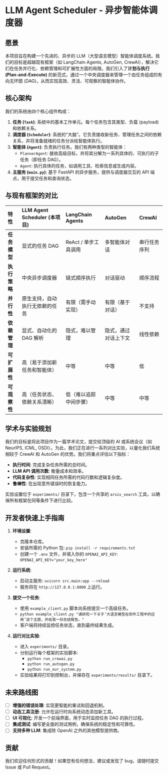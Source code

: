 # LLM Agent Scheduler - 异步智能体调度器

## 愿景

本项目旨在构建一个先进的、异步的 LLM（大型语言模型）智能体调度系统。我们的目标是超越现有框架（如 LangChain Agents, AutoGen, CrewAI），解决它们在任务并行化、依赖管理和可扩展性方面的局限。我们引入了**计划与执行 (Plan-and-Execute)** 的新范式，通过一个中央调度器来管理一个由任务组成的有向无环图 (DAG)，从而实现高效、灵活、可观察的智能体协作。

## 核心架构

我们的系统由四个核心组件构成：

1.  **任务 (`Task`)**: 系统中的基本工作单元。每个任务包含其类型、负载 (payload) 和依赖关系。
2.  **调度器 (`Scheduler`)**: 系统的“大脑”。它负责接收新任务、管理任务之间的依赖关系，并将准备就绪的任务分派给智能体执行。
3.  **智能体 (`Agent`)**: 负责执行任务。我们有两种类型的智能体：
    *   `PlannerAgent`: 接收高级目标，并将其分解为一系列具体的、可执行的子任务（即任务 DAG）。
    *   `Agent`: 执行具体的任务，如调用工具、检索信息或生成内容。
4.  **主服务 (`main.py`)**: 基于 FastAPI 的异步服务，提供与调度器交互的 API 端点，用于提交任务和查询状态。

## 与现有框架的对比

| 特性 | LLM Agent Scheduler (本项目) | LangChain Agents | AutoGen | CrewAI |
| :--- | :--- | :--- | :--- | :--- |
| **任务模型** | 显式的任务 DAG | ReAct / 单步工具调用 | 多智能体对话 | 串行任务序列 |
| **执行策略** | 中央异步调度器 | 链式顺序执行 | 对话驱动 | 顺序流程 |
| **并行性** | 原生支持，自动执行无依赖的任务 | 有限（需手动实现） | 有限（基于对话） | 不支持 |
| **依赖管理** | 显式、自动化的 DAG 解析 | 隐式，难以管理 | 隐式，通过对话上下文 | 线性依赖 |
| **可扩展性** | 高（易于添加新任务和智能体） | 中等 | 中等 | 低 |
| **可观察性** | 高（任务状态、依赖关系清晰） | 低（难以追踪中间步骤） | 中等 | 中等 |

## 学术与实验规划

我们的目标是将此项目作为一篇学术论文，提交给顶级的 AI 或系统会议（如 NeurIPS, ICML, OSDI）。为此，我们正在进行一系列对比实验，以量化我们系统相较于 CrewAI 和 AutoGen 的优势。我们将重点评估以下指标：

*   **执行时间**: 完成复杂任务所需的总时间。
*   **LLM API 调用次数**: 衡量成本和效率。
*   **代码复杂性**: 实现相同任务所需的代码行数和逻辑复杂度。
*   **鲁棒性**: 在出现意外错误时的恢复能力。

实验设置位于 `experiments/` 目录下，包含一个共享的 `arxiv_search` 工具，以确保所有框架在同等条件下进行比较。

## 开发者快速上手指南

1.  **环境设置**:
    *   克隆本仓库。
    *   安装所需的 Python 包: `pip install -r requirements.txt`
    *   创建一个 `.env` 文件，并填入你的 `OPENAI_API_KEY`: `OPENAI_API_KEY="your_key_here"`

2.  **运行系统**:
    *   启动主服务: `uvicorn src.main:app --reload`
    *   服务将在 `http://127.0.0.1:8000` 上运行。

3.  **提交一个任务**:
    *   使用 `example_client.py` 脚本向系统提交一个高级任务。
    *   `python example_client.py "请研究一下关于‘大语言模型在软件工程中的应用’这个主题，并给我一份总结报告。"`
    *   客户端将持续监控任务状态，直到最终结果生成。

4.  **运行对比实验**:
    *   进入 `experiments/` 目录。
    *   分别运行每个框架的实验脚本:
        *   `python run_crewai.py`
        *   `python run_autogen.py`
        *   `python run_our_system.py`
    *   实验结果将打印到控制台，并保存在 `experiments/results/` 目录下。

## 未来路线图

- [ ] **增强的错误处理**: 实现更智能的重试和回退机制。
- [ ] **动态工具注册**: 允许在运行时向系统动态添加新工具。
- [ ] **UI 可视化**: 开发一个前端界面，用于实时监控任务 DAG 的执行过程。
- [ ] **集成测试**: 编写更全面的测试用例，确保系统的稳定性和可靠性。
- [ ] **支持多种 LLM**: 集成除 OpenAI 之外的其他模型提供商。

## 贡献

我们欢迎任何形式的贡献！如果您有任何想法、建议或发现了 bug，请随时提交 Issue 或 Pull Request。
